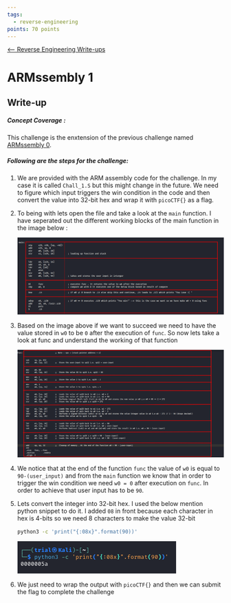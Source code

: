 ```yaml
---
tags:
  - reverse-engineering
points: 70 points
---
```


[<-- Reverse Engineering Write-ups](../writeup-list.md)

# ARMssembly 1
## Write-up

##### Concept Coverage :
This challenge is the enxtension of the previous challenge named [ARMssembly 0](../ARMssembly%200/writeup.md). 

##### Following are the steps for the challenge: 
1. We are provided with the ARM assembly code for the challenge. In my case it is called `Chall_1.S` but this might change in the future. We need to figure which input triggers the win condition in the code and then convert the value into 32-bit hex and wrap it with `picoCTF{}` as a flag.

2. To being with lets open the file and take a look at the `main` function. I have seperated out the different working blocks of the main function in the image below : 

    ![main](./assets/main.png)

3. Based on the image above if we want to succeed we need to have the value stored in `w0` to be `0` after the execution of `func`. So now lets take a look at func and understand the working of that function 

    ![func](./assets/func.png)

4. We notice that at the end of the function `func` the value of `w0` is equal to `90-(user_input)` and from the `main` function we know that in order to trigger the win condition we need `w0 = 0` after execution on `func`. In order to achieve that user input has to be `90`. 

5. Lets convert the integer into 32-bit hex. I used the below mention python snippet to do it. I added `08` in front because each character in hex is 4-bits so we need 8 characters to make the value 32-bit

    ```bash
    python3 -c 'print("{:08x}".format(90))'
    ```

    ![python-output](./assets/python-output.png)

6. We just need to wrap the output with `picoCTF{}` and then we can submit the flag to complete the challenge